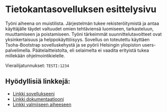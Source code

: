 # Tietokantasovelluksen esittelysivu

Työni aiheena on muistilista. Järjestelmän tukee rekisteröitymistä ja antaa käyttäjälle täydet valtuudet omien tehtäviensä luomiseen, tarkasteluun, muuttamiseen ja poistamiseen. Työni tärkeimmät suunnittelutavoitteet ovat yksinkertaisuus ja helppokäyttöisyys. Sovellus on toteutettu käyttäen Tsoha-Bootstrap sovelluskehystä ja se pyörii Helsingin yliopiston users-palvelimella. Päätelaitteistolta, eli selaimelta ei vaadita erityistä tukea millekään ohjelmointikielelle.



Vierailijatunnukset: ```TESTI:1234```

## Hyödyllisiä linkkejä:

* [Linkki sovellukseeni](http://markokos.users.cs.helsinki.fi/tsoha/)
* [Linkki dokumentaatiooni](/doc/dokumentaatio.pdf)
* [Linkki valmiiseen aiheeseen](http://advancedkittenry.github.io/suunnittelu_ja_tyoymparisto/aiheet/Muistilista.html) 
